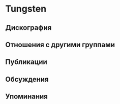 # Tungsten



## Дискография


## Отношения с другими группами


## Публикации


## Обсуждения


## Упоминания


